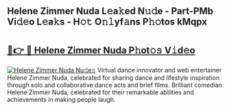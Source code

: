 ## Helene Zimmer Nuda L𝚎a𝚔ed N𝚞𝚍e - Part-PMb Vi𝚍𝚎o L𝚎a𝚔s - H𝚘𝚝 O𝚗𝚕yf𝚊ns P𝚑𝚘tos kMqpx

# <h2><a href="http://kf8mvz.oniu.top/?m=Helene+Zimmer+Nuda">🔗👉 🔴 Helene Zimmer Nuda P𝚑ot𝚘𝚜 V𝚒d𝚎o</a></h2>

[![Helene Zimmer Nuda Nu𝚍e𝚜](https://i.imgur.com/0qMVB7G.gif)](http://kf8mvz.oniu.top/?m=Helene+Zimmer+Nuda)
Virtual dance innovator and web entertainer Helene Zimmer Nuda, celebrated for sharing dance and lifestyle inspiration through solo and collaborative dance acts and brief films. Brilliant comedian Helene Zimmer Nuda, celebrated for their remarkable abilities and achievements in making people laugh.  
